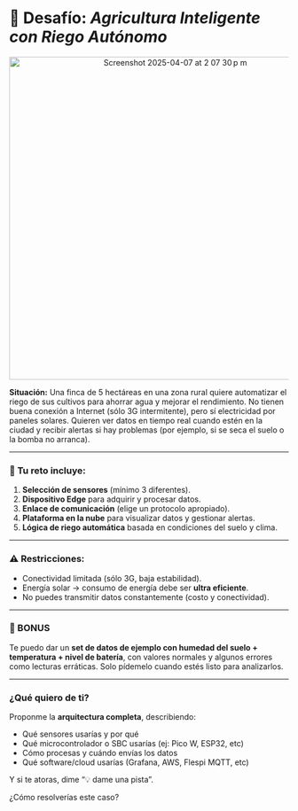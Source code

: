 

# 🌱 Desafío: *Agricultura Inteligente con Riego Autónomo*

<p align="center">
  <img width="583" alt="Screenshot 2025-04-07 at 2 07 30 p m" src="https://github.com/user-attachments/assets/6f7a10ff-6d1c-48ba-817f-fe0289e0cb8c" />
</p>

**Situación:**
Una finca de 5 hectáreas en una zona rural quiere automatizar el riego de sus cultivos para ahorrar agua y mejorar el rendimiento. No tienen buena conexión a Internet (sólo 3G intermitente), pero sí electricidad por paneles solares. Quieren ver datos en tiempo real cuando estén en la ciudad y recibir alertas si hay problemas (por ejemplo, si se seca el suelo o la bomba no arranca).

---

### 🧩 Tu reto incluye:
1. **Selección de sensores** (mínimo 3 diferentes).
2. **Dispositivo Edge** para adquirir y procesar datos.
3. **Enlace de comunicación** (elige un protocolo apropiado).
4. **Plataforma en la nube** para visualizar datos y gestionar alertas.
5. **Lógica de riego automática** basada en condiciones del suelo y clima.

---

### ⚠️ Restricciones:
- Conectividad limitada (sólo 3G, baja estabilidad).
- Energía solar → consumo de energía debe ser **ultra eficiente**.
- No puedes transmitir datos constantemente (costo y conectividad).

---

### 🎁 BONUS
Te puedo dar un **set de datos de ejemplo con humedad del suelo + temperatura + nivel de batería**, con valores normales y algunos errores como lecturas erráticas. Solo pídemelo cuando estés listo para analizarlos.

---

### ¿Qué quiero de ti?
Proponme la **arquitectura completa**, describiendo:

- Qué sensores usarías y por qué
- Qué microcontrolador o SBC usarías (ej: Pico W, ESP32, etc)
- Cómo procesas y cuándo envías los datos
- Qué software/cloud usarías (Grafana, AWS, Flespi MQTT, etc)

Y si te atoras, dime “💡 dame una pista”.

¿Cómo resolverías este caso?
